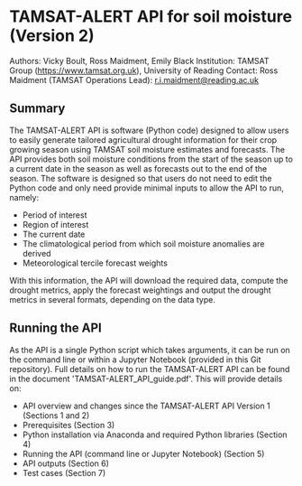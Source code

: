 # TAMSAT-ALERT API for soil moisture (Version 2)
Authors: Vicky Boult, Ross Maidment, Emily Black
Institution: TAMSAT Group (https://www.tamsat.org.uk), University of Reading
Contact: Ross Maidment (TAMSAT Operations Lead): r.i.maidment@reading.ac.uk

## Summary

The TAMSAT-ALERT API is software (Python code) designed to allow users to easily generate tailored agricultural drought information for their crop growing season using TAMSAT soil moisture estimates and forecasts. The API provides both soil moisture conditions from the start of the season up to a current date in the season as well as forecasts out to the end of the season. The software is designed so that users do not need to edit the Python code and only need provide minimal inputs to allow the API to run, namely:

* Period of interest
* Region of interest
* The current date
* The climatological period from which soil moisture anomalies are derived
* Meteorological tercile forecast weights

With this information, the API will download the required data, compute the drought metrics, apply the forecast weightings and output the drought metrics in several formats, depending on the data type.

## Running the API

As the API is a single Python script which takes arguments, it can be run on the command line or within a Jupyter Notebook (provided in this Git repository).
Full details on how to run the TAMSAT-ALERT API can be found in the document 'TAMSAT-ALERT_API_guide.pdf'. This will provide details on:
* API overview and changes since the TAMSAT-ALERT API Version 1 (Sections 1 and 2)
* Prerequisites (Section 3)
* Python installation via Anaconda and required Python libraries (Section 4)
* Running the API (command line or Jupyter Notebook) (Section 5)
* API outputs (Section 6)
* Test cases (Section 7)

